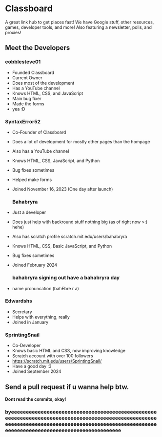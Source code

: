 # Classboard
A great link hub to get places fast! We have Google stuff, other resources, games, developer tools, and more! Also featuring a newsletter, polls, and proxies!

## Meet the Developers

### cobblesteve01
- Founded Classboard
- Current Owner
- Does most of the development
- Has a YouTube channel
- Knows HTML, CSS, and JavaScript
- Main bug fixer
- Made the forms
- yea :D

### SyntaxError52
- Co-Founder of Classboard
- Does a lot of development for mostly other pages than the hompage
- Also has a YouTube channel
- Knows HTML, CSS, JavaScript, and Python
- Bug fixes sometimes
- Helped make forms
- Joined November 16, 2023 (One day after launch)

  ### Bahabryra
- Just a developer
- Does just help with backround stuff nothing big (as of right now >:) hehe) 
- Also has scratch profile scratch.mit.edu/users/bahabryra
- Knows HTML, CSS, Basic JavaScript, and Python
- Bug fixes sometimes
- Joined February 2024
  ### bahabryra signing out have a bahabryra day
- name pronuncation (bahEbre r a)

### Edwardshs
- Secretary
- Helps with everything, really
- Joined in January

### SprintingSnail
- Co-Developer
- Knows basic HTML and CSS, now improving knowledge
- Scratch account with over 100 followers
- https://scratch.mit.edu/users/SprintingSnail/
- Have a good day :3
- Joined September 2024

## Send a pull request if u wanna help btw.
#### Dont read the commits, okay!
### byeeeeeeeeeeeeeeeeeeeeeeeeeeeeeeeeeeeeeeeeeeeeeeeeeeeeeeeeeeeeeeeeeeeeeeeeeeeeeeeeeeeeeeeeeeeeeeeeeeeeeeeeeeeeeeeeeeeeeeeeeeeeeeeeeeeeeeeeeeeeeeeeeeeeeeeeeeeeeeeeeeeeeeeeeeeeeeeeeeeeeeeeeeeeee
